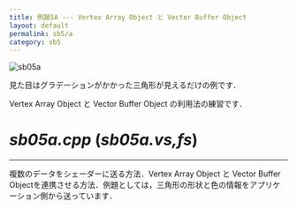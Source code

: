 ```yaml
---
title: 例題5A --- Vertex Array Object と Vector Buffer Object
layout: default
permalink: sb5/a
category: sb5
---
```


![sb05a]()

見た目はグラデーションがかかった三角形が見えるだけの例です．

Vertex Array Object と Vector Buffer Object の利用法の練習です．

# *sb05a.cpp* (*sb05a.vs,fs*)

-----

複数のデータをシェーダーに送る方法．Vertex Array Object と Vector Buffer Objectを連携させる方法．例題としては，三角形の形状と色の情報をアプリケーション側から送っています．
